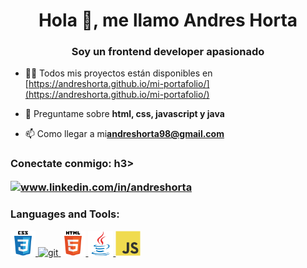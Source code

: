 <h1 align="center">Hola 👋, me llamo Andres Horta</h1>
<h3 align="center">Soy un frontend developer apasionado</h3>

- 👨‍💻 Todos mis proyectos están disponibles en [https://andreshorta.github.io/mi-portafolio/](https://andreshorta.github.io/mi-portafolio/)

- 💬 Preguntame sobre **html, css, javascript y java**

- 📫 Como llegar a mi**andreshorta98@gmail.com**

<h3 align="left"> Conectate conmigo: h3>
<p align="left">
<a href="https://linkedin.com/in/www.linkedin.com/in/andreshorta" target="blank"><img align="center" src="https://raw.githubusercontent.com/rahuldkjain/github-profile-readme-generator/master/src/images/icons/Social/linked-in-alt.svg" alt="www.linkedin.com/in/andreshorta" height="30" width="40" /></a>
</p>

<h3 align="left">Languages and Tools:</h3>
<p align="left"> <a href="https://www.w3schools.com/css/" target="_blank" rel="noreferrer"> <img src="https://raw.githubusercontent.com/devicons/devicon/master/icons/css3/css3-original-wordmark.svg" alt="css3" width="40" height="40"/> </a> <a href="https://git-scm.com/" target="_blank" rel="noreferrer"> <img src="https://www.vectorlogo.zone/logos/git-scm/git-scm-icon.svg" alt="git" width="40" height="40"/> </a> <a href="https://www.w3.org/html/" target="_blank" rel="noreferrer"> <img src="https://raw.githubusercontent.com/devicons/devicon/master/icons/html5/html5-original-wordmark.svg" alt="html5" width="40" height="40"/> </a> <a href="https://www.java.com" target="_blank" rel="noreferrer"> <img src="https://raw.githubusercontent.com/devicons/devicon/master/icons/java/java-original.svg" alt="java" width="40" height="40"/> </a> <a href="https://developer.mozilla.org/en-US/docs/Web/JavaScript" target="_blank" rel="noreferrer"> <img src="https://raw.githubusercontent.com/devicons/devicon/master/icons/javascript/javascript-original.svg" alt="javascript" width="40" height="40"/> </a> </p>
